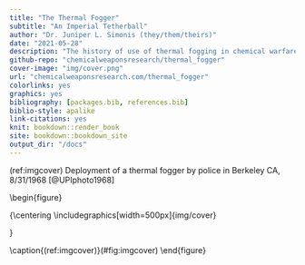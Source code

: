```yaml
--- 
title: "The Thermal Fogger"
subtitle: "An Imperial Tetherball"
author: "Dr. Juniper L. Simonis (they/them/theirs)"
date: "2021-05-28"
description: "The history of use of thermal fogging in chemical warfare."
github-repo: "chemicalweaponsresearch/thermal_fogger"
cover-image: "img/cover.png"
url: "chemicalweaponsresearch.com/thermal_fogger"
colorlinks: yes
graphics: yes
bibliography: [packages.bib, references.bib]
biblio-style: apalike
link-citations: yes
knit: bookdown::render_book
site: bookdown::bookdown_site
output_dir: "/docs"
---
```






(ref:imgcover) Deployment of a thermal fogger by police in Berkeley CA, 8/31/1968 [@UPIphoto1968]

\begin{figure}

{\centering \includegraphics[width=500px]{img/cover} 

}

\caption{(ref:imgcover)}(\#fig:imgcover)
\end{figure}

<br> 






